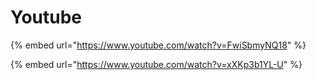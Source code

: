 # Youtube

{% embed url="https://www.youtube.com/watch?v=FwiSbmyNQ18" %}

{% embed url="https://www.youtube.com/watch?v=xXKp3b1YL-U" %}



